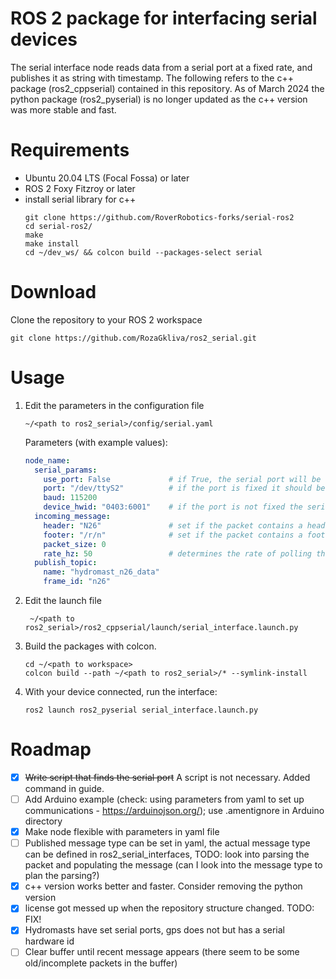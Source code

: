 # ROS 2 package for interfacing serial devices

The serial interface node reads data from a serial port at a fixed rate, and publishes it as string with timestamp.
The following refers to the c++ package (ros2_cppserial) contained in this repository. As of March 2024 the python package (ros2_pyserial) is no longer updated as the c++ version was more stable and fast.

# Requirements
- Ubuntu 20.04 LTS (Focal Fossa) or later
- ROS 2 Foxy Fitzroy or later
- install serial library for c++
    <!-- - install serial interface library (*NB! c++ seems more stable and fast*) -->
    ```
    git clone https://github.com/RoverRobotics-forks/serial-ros2
    cd serial-ros2/
    make
    make install
    cd ~/dev_ws/ && colcon build --packages-select serial
    ```
    <!-- - for python: install pyserial from PyPI 
      ```
      python3 -m pip install pyserial
      ``` -->



# Download

Clone the repository to your ROS 2 workspace

  ```
  git clone https://github.com/RozaGkliva/ros2_serial.git
  ```

# Usage

<ol>
  <li>Edit the parameters in the configuration file

  ```
  ~/<path to ros2_serial>/config/serial.yaml
  ```
  Parameters (with example values):
  ```yaml
  node_name:
    serial_params:
      use_port: False             # if True, the serial port will be used to connect to a device
      port: "/dev/ttyS2"          # if the port is fixed it should be used instead of device_hwid
      baud: 115200
      device_hwid: "0403:6001"    # if the port is not fixed the serial interface node will scan the ports for a device with a specific hardware id
    incoming_message:
      header: "N26"               # set if the packet contains a header
      footer: "/r/n"              # set if the packet contains a footer
      packet_size: 0
      rate_hz: 50                 # determines the rate of polling the serial port
    publish_topic:
      name: "hydromast_n26_data"
      frame_id: "n26"
  ```

  <!-- to find the port of your device you can run
  ```
  python3 -m serial.tools.list_ports -v
  ``` -->
  </li>

  <li> Edit the launch file
  
  ```
   ~/<path to ros2_serial>/ros2_cppserial/launch/serial_interface.launch.py
  ```
  </li>

  <li>Build the packages with colcon.

  ```
  cd ~/<path to workspace>
  colcon build --path ~/<path to ros2_serial>/* --symlink-install
  ```
 </li>

  <li>

  With your device connected, run the interface:
  ```
  ros2 launch ros2_pyserial serial_interface.launch.py
  ```

  </li>
</ol>

# Roadmap
- [x] ~~Write script that finds the serial port~~ A script is not necessary. Added command in guide.
- [ ] Add Arduino example (check: using parameters from yaml to set up communications - https://arduinojson.org/); use .amentignore in Arduino directory
- [x] Make node flexible with parameters in yaml file
- [ ] Published message type can be set in yaml, the actual message type can be defined in ros2_serial_interfaces, TODO: look into parsing the packet and populating the message (can I look into the message type to plan the parsing?)
- [x] c++ version works better and faster. Consider removing the python version
- [x] license got messed up when the repository structure changed. TODO: FIX!
- [x] Hydromasts have set serial ports, gps does not but has a serial hardware id
- [ ] Clear buffer until recent message appears (there seem to be some old/incomplete packets in the buffer)
